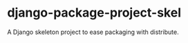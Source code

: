django-package-project-skel
===========================

A Django skeleton project to ease packaging with distribute.
